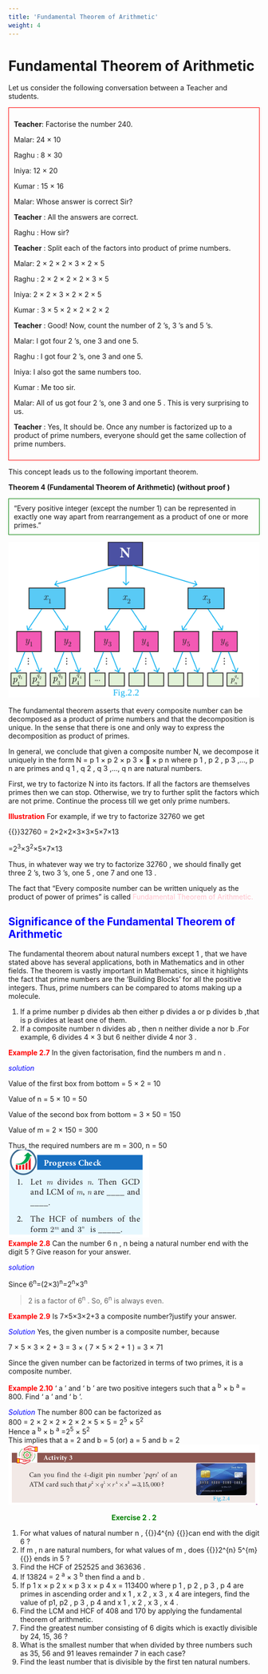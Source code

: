 ```yaml
---
title: 'Fundamental Theorem of Arithmetic'
weight: 4
---
```


# Fundamental Theorem of Arithmetic
Let us consider the following conversation between a Teacher and students.
<div style="border: 1px solid red; padding: 10px;"> 

**Teacher**: Factorise the number 240.

Malar: 24 × 10

Raghu : 8 × 30

Iniya: 12 × 20

Kumar : 15 × 16

Malar: Whose answer is correct Sir?

**Teacher** : All the answers are correct.

Raghu : How sir?

**Teacher** : Split each of the factors into product of prime numbers.

Malar: 2 × 2 × 2 × 3 × 2 × 5

Raghu : 2 × 2 × 2 × 2 × 3 × 5

Iniya: 2 × 2 × 3 × 2 × 2 × 5

Kumar : 3 × 5 × 2 × 2 × 2 × 2

**Teacher** : Good! Now, count the number of 2 ’s, 3 ’s and 5 ’s.

Malar: I got four 2 ’s, one 3 and one 5.

Raghu : I got four 2 ’s, one 3 and one 5.

Iniya: I also got the same numbers too.

Kumar : Me too sir.

Malar: All of us got four 2 ’s, one 3 and one 5 . This is very surprising to us.

**Teacher** : Yes, It should be. Once any number is factorized up to a product of prime numbers, everyone should get the same collection of prime numbers.
</div>

This concept leads us to the following important theorem.

**Theorem 4 (Fundamental Theorem of Arithmetic) (without proof )**

<div style="border: 1px solid green; padding: 10px;"> 
“Every positive integer (except the number 1) can be represented in exactly one
way apart from rearrangement as a product of one or more primes.”
</div>

![fundamental](fundamental.png)

<!-- <img src="fundamental.png" alt="image" style="float:right; margin-right:10px;" /> -->
The fundamental theorem asserts that every composite number can be decomposed as a product of prime numbers and that the decomposition is unique. In the sense that there is one and only way to express the decomposition as product of primes.

In general, we conclude that given a composite number N, we decompose it uniquely in the form N = p 1 × p 2 × p 3 ×  × p n where p 1 , p 2 , p 3 ,..., p n are primes and q 1 , q 2 , q 3 ,..., q n are natural numbers.

First, we try to factorize N into its factors. If all the factors are themselves primes then we can stop. Otherwise, we try to further split the factors which are not prime. Continue the process till we get only prime numbers.

**<span style="color:red">Illustration**
For example, if we try to factorize 32760 we get

{{<katex>}}32760 = 2×2×2×3×3×5×7×13

=2<sup>3</sup>×3<sup>2</sup>×5×7×13

Thus, in whatever way we try to factorize 32760 , we should finally get three 2 ’s, two 3 ’s, one 5 , one 7 and one 13 .

The fact that “Every composite number can be written uniquely as the product of power of primes” is called <span style="color:pink;">Fundamental Theorem of Arithmetic.</span>


<span style="color:blue;">

## Significance of the Fundamental Theorem of Arithmetic
</span>

The fundamental theorem about natural numbers except 1 , that we have stated above has several applications, both in Mathematics and in other fields. The theorem is vastly important in Mathematics, since it highlights the fact that prime numbers are the ‘Building Blocks’ for all the positive integers. Thus, prime numbers can be compared to atoms making up a molecule.

1. If a prime number p divides ab then either p divides a or p divides b ,that is p divides at least one of them.
2. If a composite number n divides ab , then n neither divide a nor b .For example, 6 divides 4 × 3 but 6 neither divide 4 nor 3 .

**<span style="color:red">Example 2.7**
</span> In the given factorisation, find the numbers m and n .

*<span style="color:blue">solution*</span>

Value of the first box from bottom = 5 × 2 = 10 

Value of n = 5 × 10 = 50

Value of the second box from bottom = 3 × 50 = 150

Value of m = 2 × 150 = 300

Thus, the required numbers are m = 300, n = 50
![progress check](1.png)<br>
**<span style="color:red">Example 2.8**</span>
Can the number 6 n , n being a natural number end with the digit 5 ? Give reason for your answer.

*<span style="color:blue">solution*</span>

Since 6<sup>n</sup>=(2×3)<sup>n</sup>=2<sup>n</sup>×3<sup>n</sup>

> 2 is a factor of 6<sup>n</sup> . So, 6<sup>n</sup> is always even.

**<span style="color:red">Example 2.9**</span> Is 7×5×3×2+3 a composite number?justify your answer.

*<span style="color:blue">Solution*</span>
Yes, the given number is a composite number, because

7 × 5 × 3 × 2 + 3 = 3 × ( 7 × 5 × 2 + 1 ) = 3 × 71

Since the given number can be factorized in terms of two primes, it is a composite number.

**<span style="color:red">Example 2.10**</span> ‘ a ’ and ‘ b ’ are two positive integers such that a <sup>b</sup> × b <sup>a</sup> = 800. Find ‘ a ’ and ‘ b ’.

*<span style="color:blue">Solution*</span> The number 800 can be factorized as<br>
800 = 2 × 2 × 2 × 2 × 2 × 5 × 5 = 2<sup>5</sup> × 5<sup>2</sup><br>
Hence a <sup>b</sup> × b <sup>a</sup> =2<sup>5</sup> × 5<sup>2</sup><br>
This implies that a = 2 and b = 5 (or) a = 5 and b = 2
![activity](ten.png)
**<div align="center" style="color:green" >Exercise 2 . 2</div>**
1. For what values of natural number n , {{<katex>}}4^{n} {{</katex>}}can end with the digit 6 ?
2. If m , n are natural numbers, for what values of m , does {{<katex>}}2^{n} 5^{m} {{</katex>}} ends in 5 ?
3. Find the HCF of 252525 and 363636 .
4. If 13824 = 2 <sup>a</sup> × 3 <sup>b</sup> then find a and b .
5. If p 1 x × p 2 x × p 3 x × p 4 x = 113400 where p 1 , p 2 , p 3 , p 4 are primes in ascending order and x 1 , x 2 , x 3 , x 4 are integers, find the value of p1, p2 , p 3 , p 4 and x 1 , x 2 , x 3 , x 4 .
6. Find the LCM and HCF of 408 and 170 by applying the fundamental theorem of arithmetic.
7. Find the greatest number consisting of 6 digits which is exactly divisible by 24, 15, 36 ?
8. What is the smallest number that when divided by three numbers such as 35, 56 and 91 leaves remainder 7 in each case?
9. Find the least number that is divisible by the first ten natural numbers.